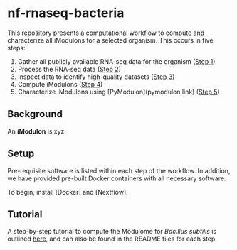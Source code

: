 # nf-rnaseq-bacteria

This repository presents a computational workflow to compute and characterize all iModulons for a selected organism. This occurs in five steps:
1. Gather all publicly available RNA-seq data for the organism ([Step 1](asdf))
2. Process the RNA-seq data ([Step 2](asdf))
3. Inspect data to identify high-quality datasets ([Step 3](asdf))
4. Compute iModulons ([Step 4](asdf))
5. Characterize iModulons using [PyModulon](pymodulon link) ([Step 5](asdf))

## Background
An **iModulon** is xyz. 

## Setup

Pre-requisite software is listed within each step of the workflow. In addition, we have provided pre-built Docker containers with all necessary software.

To begin, install [Docker] and [Nextflow].

## Tutorial

A step-by-step tutorial to compute the Modulome for *Bacillus subtilis* is outlined [here](https://pymodulon.readthedocs.io/en/latest/), and can also be found in the README files for each step.
